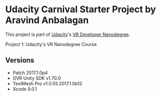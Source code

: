 # Udacity Carnival Starter Project by Aravind Anbalagan

This project is part of [Udacity](https://www.udacity.com "Udacity - Be in demand")'s [VR Developer Nanodegree](https://www.udacity.com/course/vr-developer-nanodegree--nd017).

Project 1: Udacity's VR Nanodegree Course

## Versions
- Patch 2017.1.0p4
- GVR Unity SDK v1.70.0
- TextMesh Pro v1.0.55.2017.1.0b12
- Xcode 9.0.1
